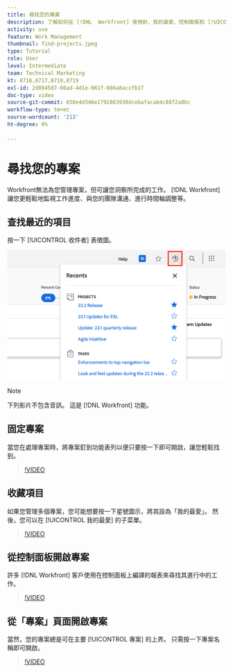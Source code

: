 ```yaml
---
title: 尋找您的專案
description: 了解如何在 [!DNL  Workfront] 使用針、我的最愛、控制面板和 [!UICONTROL 專案] 頁面。
activity: use
feature: Work Management
thumbnail: find-projects.jpeg
type: Tutorial
role: User
level: Intermediate
team: Technical Marketing
kt: 8716,8717,8718,8719
exl-id: 2d894587-60ad-4d1e-961f-886a8accfb17
doc-type: video
source-git-commit: 650e4d346e1792863930dcebafacab4c88f2a8bc
workflow-type: tm+mt
source-wordcount: '213'
ht-degree: 0%

---
```


# 尋找您的專案

Workfront無法為您管理專案，但可讓您洞察所完成的工作。 [!DNL Workfront] 讓您更輕鬆地監視工作進度、與您的團隊溝通、進行時間軸調整等。

<!---
In this section, you will learn how to:

Find your projects in [!DNL Workfront]
Make your project visible to stakeholders
Find project communications
Use [!DNL Workfront] features when reviewing the task list to monitor project progress
--->

## 查找最近的項目

按一下 [!UICONTROL 收件者] 表徵圖。

![[!UICONTROL 狀態] 項目標題中展開的欄位](assets/recents.png)

>[!NOTE]
>
>下列影片不包含音訊。 這是 [!DNL Workfront] 功能。

## 固定專案

當您在處理專案時，將專案釘到功能表列以便只要按一下即可開啟，讓您輕鬆找到。

>[!VIDEO](https://video.tv.adobe.com/v/335038/?quality=12&learn=on)

## 收藏項目

如果您管理多個專案，您可能想要按一下星號圖示，將其設為「我的最愛」。 然後，您可以在 [!UICONTROL 我的最愛] 的子菜單。

>[!VIDEO](https://video.tv.adobe.com/v/335039/?quality=12&learn=on)


## 從控制面板開啟專案

許多 [!DNL Workfront] 客戶使用在控制面板上編譯的報表來尋找其進行中的工作。

>[!VIDEO](https://video.tv.adobe.com/v/335041/?quality=12&learn=on)


## 從「專案」頁面開啟專案

當然，您的專案總是可在主要 [!UICONTROL 專案] 的上界。 只需按一下專案名稱即可開啟。

>[!VIDEO](https://video.tv.adobe.com/v/335040/?quality=12&learn=on)
